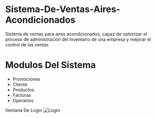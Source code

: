 # Sistema-De-Ventas-Aires-Acondicionados
Sistema de ventas para aires acondicionados, capaz de optimizar el proceso de administración 
del Inventario de una empresa y mejorar el control de las ventas

# Modulos Del Sistema 
  - Promociones 
  - Cliente 
  - Productos
  - Facturas 
  - Operarios
  
  Ventana De Login 
  ![Login](https://user-images.githubusercontent.com/47156338/60499529-40e3e400-9c7e-11e9-97e6-325e0ff103be.png)
  
